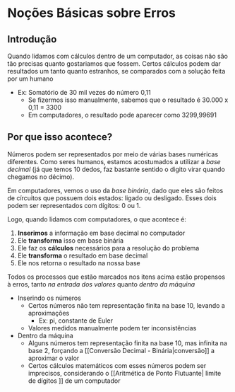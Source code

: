# Noções Básicas sobre Erros
## Introdução

Quando lidamos com cálculos dentro de um computador, as coisas não são tão precisas quanto gostariamos que fossem. Certos cálculos podem dar resultados um tanto quanto estranhos, se comparados com a solução feita por um humano

- Ex: Somatório de 30 mil vezes do número 0,11	
	- Se fizermos isso manualmente, sabemos que o resultado é 30.000 x 0,11 = 3300
	- Em computadores, o resultado pode aparecer como 3299,99691

## Por que isso acontece?
Números podem ser representados por meio de várias bases numéricas diferentes. Como seres humanos, estamos acostumados a utilizar a _base decimal_ (já que temos 10 dedos, faz bastante sentido o digito virar quando chegamos no décimo).

Em computadores, vemos o uso da _base binária_, dado que eles são feitos de círcuitos que possuem dois estados: ligado ou desligado. Esses dois podem ser representados com dígitos: 0 ou 1.

Logo, quando lidamos com computadores, o que acontece é:
1. **Inserimos** a informação em base decimal no computador
2. Ele **transforma** isso em base binária 
3. Ele faz os **cálculos** necessários para a resolução do problema
4. Ele **transforma** o resultado em base decimal
5. Ele nos retorna o resultado na nossa base

Todos os processos que estão marcados nos itens acima estão propensos à erros, tanto _na entrada dos valores_ quanto _dentro da máquina_

- Inserindo os números
	- Certos números não tem representação finita na base 10, levando a aproximações
		- Ex: pi, constante de Euler
	- Valores medidos manualmente podem ter inconsistências
- Dentro da máquina
	- Alguns números tem representação finita na base 10, mas infinita na base 2, forçando a [[Conversão Decimal - Binária|conversão]] a aproximar o valor
	- Certos cálculos matemáticos com esses números podem ser imprecisos, considerando o [[Aritmética de Ponto Flutuante| limite de dígitos ]] de um computador
